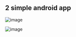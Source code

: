 2 simple android app
----
![image](https://github.com/szyszy315/ec601_miniproject3/blob/master/calculator.png)

![image](https://github.com/szyszy315/ec601_miniproject3/blob/master/random.png)
